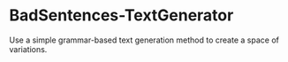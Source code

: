 # BadSentences-TextGenerator
 Use a simple grammar-based text generation method to create a space of variations.
